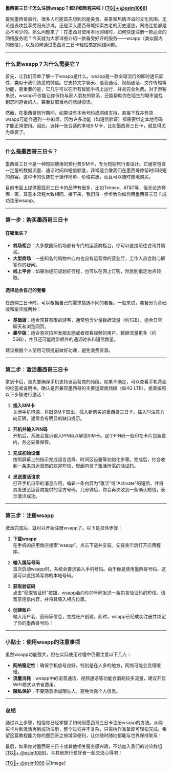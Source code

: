 **墨西哥三日卡怎么注册wsapp？超详细教程来啦！[[TG💪+ @esim1088](https://t.me/s/esim1088)]**

提到墨西哥旅行，很多人可能首先想到的是美食、美景和热情洋溢的文化氛围。无论是去坎昆享受阳光沙滩，还是深入墨西哥城探索古老的历史遗迹，网络连接都是必不可少的。那么问题来了：在墨西哥使用本地网络时，如何快速注册一款适合的网络服务呢？今天就为大家详细介绍一款备受好评的服务——wsapp（类似国内的微信），以及如何通过墨西哥三日卡轻松搞定网络问题。

---

### **什么是wsapp？为什么需要它？**

首先，让我们简单了解一下wsapp是什么。wsapp是一款全球流行的即时通讯软件，类似于我们熟悉的微信。它支持文字聊天、语音通话、视频通话、文件传输等功能，更重要的是，它几乎可以在所有智能手机上运行，并且完全免费。对于游客来说，wsapp不仅能让你保持与家人朋友的联系，还能帮助你在陌生的城市里找到志同道合的人，甚至获取当地的旅游资讯。

然而，在墨西哥旅行期间，如果没有本地号码或网络支持，直接下载并登录wsapp可能会遇到一些麻烦。因为许多功能（如短信验证）都需要绑定本地号码才能正常使用。因此，选择一张合适的本地SIM卡，比如墨西哥三日卡，就显得尤为重要了。

---

### **什么是墨西哥三日卡？**

墨西哥三日卡是一种短期使用的预付费SIM卡，专为短期旅行者设计。它通常包含一定量的数据流量、通话时间和短信额度，非常适合像我们在墨西哥停留时间较短的游客。这种卡的优势在于操作简单、价格实惠，而且可以随时随地购买。

目前市面上提供墨西哥三日卡的品牌有很多，比如Telmex、AT&T等，但无论选择哪一家，其基本流程大致相同。接下来，我们将一步步教你如何用墨西哥三日卡成功注册wsapp。

---

### **第一步：购买墨西哥三日卡**

#### **在哪里买？**
- **机场柜台**：大多数国际机场都有专门的运营商柜台，你可以直接前往咨询并购买。
- **大型商场**：一些知名的购物中心内也设有运营商的营业厅，工作人员会耐心解答你的疑问。
- **线上平台**：如果你提前规划好行程，也可以在网上订购，然后到指定地点领取。

#### **选择适合自己的套餐**
在选购三日卡时，可以根据自己的需求挑选不同的套餐。一般来说，套餐分为基础版和豪华版两种：
- **基础版**：适合预算有限的游客，通常包含少量数据流量（约1GB），适合日常聊天和浏览网页。
- **豪华版**：适合喜欢拍照发朋友圈或者观看视频的用户，数据流量更多（约5GB），并且还可能附带额外的通话时长和短信数量。

建议根据个人使用习惯提前做好功课，避免浪费资源。

---

### **第二步：激活墨西哥三日卡**

拿到卡后，首先要确保手机支持该运营商的频段。如果不确定，可以查看手机背面的标签或说明书，确认是否兼容墨西哥的主要运营商频段（如4G LTE）。接着按照以下步骤进行激活：

1. **插入SIM卡**  
   关闭手机电源，将旧SIM卡取出，插入新购买的墨西哥三日卡。插入时注意方向正确，通常会有明显的缺口提示。

2. **开机并输入PIN码**  
   开机后，系统会提示输入PIN码以解锁SIM卡。这个PIN码一般印在卡片包装盒内，务必妥善保管。

3. **完成初始设置**  
   按照屏幕上的指示完成语言选择、时间区设置等初始化步骤。完成后，你会收到一条来自运营商的欢迎短信，里面包含了激活所需的验证码。

4. **发送激活请求**  
   打开手机自带的消息应用，编辑一条内容为“激活”或“Activate”的短信，并将其发送至运营商提供的官方号码。几分钟后，你会再次收到一条确认短信，表示激活成功。

---

### **第三步：注册wsapp**

激活完成后，就可以开始注册wsapp了。以下是具体步骤：

1. **下载wsapp**  
   在手机的应用商店搜索“wsapp”，点击下载并安装。安装完毕后打开应用程序。

2. **输入国际号码**  
   首次启动wsapp时，系统会要求输入手机号码。由于你是使用墨西哥号码，这里可以直接填写你的本地号码。

3. **获取验证码**  
   点击“获取验证码”按钮，wsapp会向你的号码发送一条包含验证码的短信。请留意短信内容，并将其填入相应位置。

4. **创建账户**  
   输入用户名、密码等信息，完成账户创建。此时，wsapp已经成功注册并绑定了你的墨西哥号码！

---

### **小贴士：使用wsapp的注意事项**

虽然wsapp功能强大，但在实际使用过程中仍需注意以下几点：
- **网络稳定性**：确保手机信号良好，特别是在人多的地方，网络可能会变得缓慢。
- **流量消耗**：wsapp中的语音通话、视频通话等功能会消耗较多流量，建议开启WiFi模式以节省费用。
- **隐私保护**：不要随意添加陌生人，避免泄露个人信息。

---

### **总结**

通过以上步骤，相信你已经掌握了如何用墨西哥三日卡注册wsapp的方法。从购买卡片到激活再到成功注册，整个过程并不复杂，只需稍作准备即可轻松完成。希望这篇教程能为你的墨西哥之旅增添便利，让你随时随地都能与世界保持联系！

最后，如果你对墨西哥三日卡或其他相关服务感兴趣，不妨加入我们的讨论群组[[TG💪+ @esim1088](https://t.me/s/esim1088)]，与其他旅行爱好者一起交流心得吧！

[[TG💪+ @esim1088](https://t.me/s/esim1088) ![Image](https://i.postimg.cc/4NQfJmqS/Snipaste-2025-05-13-00-14-12.png)]